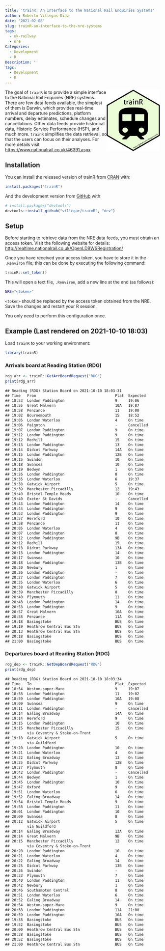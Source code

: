 ```yaml
---
title: 'trainR: An Interface to the National Rail Enquiries Systems'
author: Roberto Villegas-Diaz
date: '2021-02-08'
slug: trainR-an-interface-to-the-nre-systems
tags:
  - uk-railway
  - nre
Categories:
  - Development
  - R
Description: ''
Tags:
  - Development
  - R
---
```


<img src="https://raw.githubusercontent.com/villegar/trainR/main/inst/images/logo.png" alt="logo" align="right" height=200px/>

The goal of `trainR` is to provide a simple interface to the 
National Rail Enquiries (NRE) systems. There are few data feeds 
available, the simplest of them is Darwin, which provides real-time 
arrival and departure predictions, platform numbers, delay estimates, 
schedule changes and cancellations. Other data feeds provide historical 
data, Historic Service Performance (HSP), and much more. `trainR` 
simplifies the data retrieval, so that the users can focus on their 
analyses. For more details visit 
https://www.nationalrail.co.uk/46391.aspx.

## Installation

You can install the released version of trainR from [CRAN](https://CRAN.R-project.org) with:

``` r
install.packages("trainR")
```

And the development version from [GitHub](https://github.com/) with:

``` r
# install.packages("devtools")
devtools::install_github("villegar/trainR", "dev")
```

## Setup
Before starting to retrieve data from the NRE data feeds, you must obtain an access token. 
Visit the following website for details: http://realtime.nationalrail.co.uk/OpenLDBWSRegistration/

Once you have received your access token, you have to store it in the `.Renviron` file; this can be 
done by executing the following command:


```r
trainR::set_token()
```

This will open a text file, `.Renviron`, add a new line at the end (as follows):

```bash
NRE="<token>"
```

`<token>` should be replaced by the access token obtained from the NRE. Save the changes and restart 
your R session.

You only need to perform this configuration once.

## Example (Last rendered on 2021-10-10 18:03)

Load `trainR` to your working environment:

```r
library(trainR)
```

### Arrivals board at Reading Station (RDG)


```r
rdg_arr <- trainR::GetArrBoardRequest("RDG")
print(rdg_arr)
```

```
## Reading (RDG) Station Board on 2021-10-10 18:03:31
## Time   From                                    Plat  Expected
## 18:53  London Paddington                       9     19:06
## 18:55  Great Malvern                           10A   19:07
## 18:58  Penzance                                11    19:00
## 19:02  Bournemouth                             15    18:52
## 19:05  London Waterloo                         4     On time
## 19:06  Paignton                                -     Cancelled
## 19:07  London Paddington                       9     On time
## 19:12  London Paddington                       9     On time
## 19:12  Redhill                                 15    On time
## 19:13  London Paddington                       13    On time
## 19:14  Didcot Parkway                          14A   On time
## 19:15  London Paddington                       12B   On time
## 19:15  Swindon                                 10    On time
## 19:18  Swansea                                 10    On time
## 19:19  Bedwyn                                  1     On time
## 19:26  London Paddington                       8     On time
## 19:35  London Waterloo                         6     19:37
## 19:38  Gatwick Airport                         5     On time
## 19:39  Manchester Piccadilly                   12    19:43
## 19:40  Bristol Temple Meads                    10    On time
## 19:40  Exeter St Davids                        -     Cancelled
## 19:43  London Paddington                       14    On time
## 19:44  London Paddington                       9     On time
## 19:53  London Paddington                       9     On time
## 19:57  Hereford                                10    On time
## 19:58  Penzance                                11    On time
## 20:05  London Waterloo                         4     On time
## 20:07  London Paddington                       8     On time
## 20:12  London Paddington                       9B    On time
## 20:12  Redhill                                 15    On time
## 20:13  Didcot Parkway                          13A   On time
## 20:13  London Paddington                       14    On time
## 20:17  Swansea                                 10    On time
## 20:18  London Paddington                       13B   On time
## 20:20  Newbury                                 1     On time
## 20:26  London Paddington                       -     On time
## 20:27  London Paddington                       7     On time
## 20:35  London Waterloo                         6     On time
## 20:38  Gatwick Airport                         5     On time
## 20:39  Manchester Piccadilly                   8     On time
## 20:40  Plymouth                                11    On time
## 20:43  London Paddington                       14    On time
## 20:53  London Paddington                       9     On time
## 20:57  Great Malvern                           10A   On time
## 20:58  Penzance                                11A   On time
## 19:18  Basingstoke                             BUS   On time
## 19:19  Heathrow Central Bus Stn                BUS   On time
## 20:13  Heathrow Central Bus Stn                BUS   On time
## 20:18  Basingstoke                             BUS   On time
## 21:00  Basingstoke                             BUS   On time
```

### Departures board at Reading Station (RDG)


```r
rdg_dep <- trainR::GetDepBoardRequest("RDG")
print(rdg_dep)
```

```
## Reading (RDG) Station Board on 2021-10-10 18:03:34
## Time   To                                      Plat  Expected
## 18:54  Weston-super-Mare                       9     19:07
## 18:58  London Paddington                       11    19:02
## 18:59  London Paddington                       10A   19:08
## 19:09  Swansea                                 9     On time
## 19:11  London Paddington                       -     Cancelled
## 19:14  Ealing Broadway                         14A   On time
## 19:14  Hereford                                9     On time
## 19:15  London Paddington                       10    On time
## 19:15  Manchester Piccadilly                   15    On time
##        via Coventry & Stoke-on-Trent           
## 19:18  Gatwick Airport                         5     On time
##        via Guildford                           
## 19:20  London Paddington                       10    On time
## 19:21  London Waterloo                         4     On time
## 19:22  Ealing Broadway                         13    On time
## 19:25  Didcot Parkway                          12B   On time
## 19:27  Plymouth                                8     On time
## 19:42  London Paddington                       -     Cancelled
## 19:44  Bedwyn                                  1     On time
## 19:45  London Paddington                       10    On time
## 19:47  Oxford                                  9     On time
## 19:51  London Waterloo                         6     On time
## 19:52  Ealing Broadway                         14    On time
## 19:54  Bristol Temple Meads                    9     On time
## 19:58  London Paddington                       11    On time
## 20:01  London Paddington                       10    On time
## 20:09  Swansea                                 8     On time
## 20:12  Gatwick Airport                         5     On time
##        via Guildford                           
## 20:14  Ealing Broadway                         13A   On time
## 20:14  Great Malvern                           9B    On time
## 20:15  Manchester Piccadilly                   12    On time
##        via Coventry & Stoke-on-Trent           
## 20:20  London Paddington                       10    On time
## 20:21  London Waterloo                         4     On time
## 20:22  Ealing Broadway                         14    On time
## 20:25  Didcot Parkway                          13B   On time
## 20:26  Swindon                                 -     On time
## 20:33  Plymouth                                7     On time
## 20:40  London Paddington                       11    On time
## 20:42  Newbury                                 1     On time
## 20:46  Southampton Central                     8     On time
## 20:51  London Waterloo                         6     On time
## 20:52  Ealing Broadway                         14    On time
## 20:54  Weston-super-Mare                       9     On time
## 20:58  London Paddington                       11A   21:00
## 20:59  London Paddington                       10A   On time
## 19:38  Basingstoke                             BUS   On time
## 19:52  Basingstoke                             BUS   On time
## 20:00  Heathrow Central Bus Stn                BUS   On time
## 20:38  Basingstoke                             BUS   On time
## 20:52  Basingstoke                             BUS   On time
## 21:00  Heathrow Central Bus Stn                BUS   On time
```
